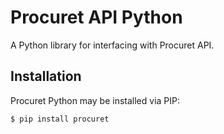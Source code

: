 # Procuret API Python

A Python library for interfacing with Procuret API.

## Installation

Procuret Python may be installed via PIP:

```
$ pip install procuret
```
